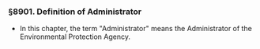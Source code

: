 ### §8901. Definition of Administrator
* In this chapter, the term "Administrator" means the Administrator of the Environmental Protection Agency.